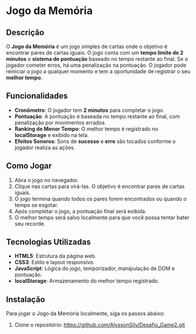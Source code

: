 # Jogo da Memória

## Descrição
O **Jogo da Memória** é um jogo simples de cartas onde o objetivo é encontrar pares de cartas iguais. O jogo conta com um **tempo limite de 2 minutos** e **sistema de pontuação** baseado no tempo restante ao final. Se o jogador cometer erros, há uma penalização na pontuação. O jogador pode reiniciar o jogo a qualquer momento e tem a oportunidade de registrar o seu **melhor tempo**.

## Funcionalidades
- **Cronômetro**: O jogador tem **2 minutos** para completar o jogo.
- **Pontuação**: A pontuação é baseada no tempo restante ao final, com penalização por movimentos errados.
- **Ranking de Menor Tempo**: O melhor tempo é registrado no **localStorage** e exibido na tela.
- **Efeitos Sonoros**: Sons de **sucesso** e **erro** são tocados conforme o jogador realiza as ações.

## Como Jogar
1. Abra o jogo no navegador.
2. Clique nas cartas para virá-las. O objetivo é encontrar pares de cartas iguais.
3. O jogo termina quando todos os pares forem encontrados ou quando o tempo se esgotar.
4. Após completar o jogo, a pontuação final será exibida.
5. O melhor tempo será salvo localmente para que você possa tentar bater seu recorde.

## Tecnologias Utilizadas
- **HTML5**: Estrutura da página web.
- **CSS3**: Estilo e layout responsivo.
- **JavaScript**: Lógica do jogo, temporizador, manipulação de DOM e pontuação.
- **localStorage**: Armazenamento do melhor tempo registrado.

## Instalação
Para jogar o Jogo da Memória localmente, siga os passos abaixo:

1. Clone o repositório:
https://github.com/AlyssonSilv/Desafio_Game2.git
